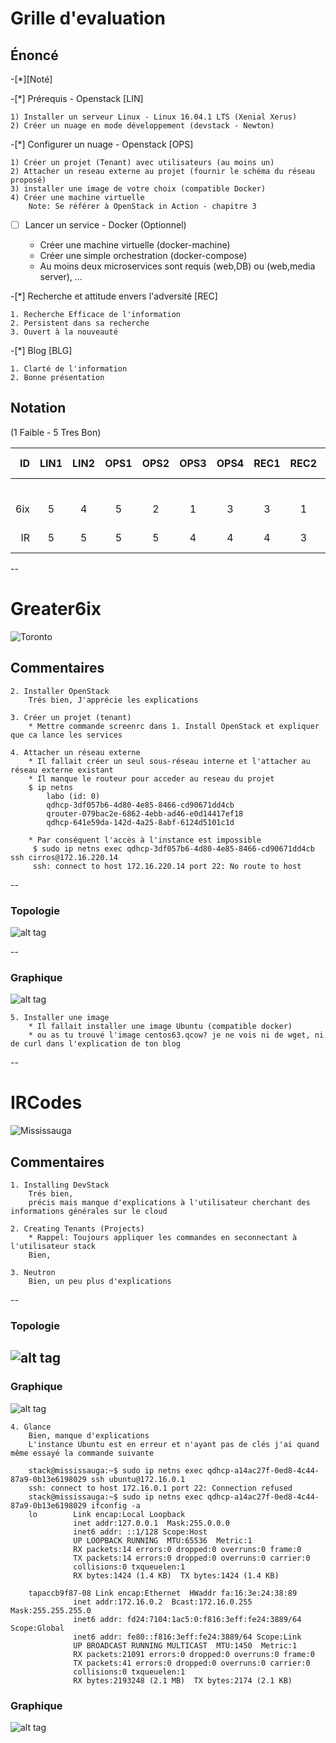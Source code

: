 # Grille d'evaluation


## Énoncé

-[*][Noté]

-[*] Prérequis - Openstack  [LIN]

    1) Installer un serveur Linux - Linux 16.04.1 LTS (Xenial Xerus)
    2) Créer un nuage en mode développement (devstack - Newton)

-[*] Configurer un nuage - Openstack  [OPS] 

    1) Créer un projet (Tenant) avec utilisateurs (au moins un)
    2) Attacher un reseau externe au projet (fournir le schéma du réseau proposé)
    3) installer une image de votre choix (compatible Docker)
    4) Créer une machine virtuelle
        Note: Se référer à OpenStack in Action - chapitre 3

-[ ] Lancer un service - Docker (Optionnel) 

    * Créer une machine virtuelle (docker-machine)
    * Créer une simple orchestration (docker-compose)
    * Au moins deux microservices sont requis (web,DB) ou (web,media server), ...

-[*] Recherche et attitude envers l'adversité [REC]

    1. Recherche Efficace de l'information
    2. Persistent dans sa recherche
    3. Ouvert à la nouveauté

-[*] Blog [BLG]

    1. Clarté de l'information
    2. Bonne présentation

## Notation 

(1 Faible - 5 Tres Bon)

| ID  |LIN1|LIN2|OPS1|OPS2|OPS3|OPS4|REC1|REC2|REC3|BLG1|BLG2| Points (11 * 5 = 55)             |
|----:|:--:|:--:|:--:|:--:|:--:|:--:|:--:|:--:|:--:|:--:|:--:|----------------------------------|  
|     |    |    |    |    |    |    |    |    |    |    |    | Comments                         |
| 6ix | 5  | 4  | 5  |  2 |  1 | 3  |  3 |  1 |  3 |  3 |  5 | (Voir ci-dessous)                |  
| IR  | 5  | 5  | 5  |  5 |  4 | 4  |  4 |  3 |  4 |  4 |  3 | (Voir ci-dessous)                |  

--

# Greater6ix

![Toronto](http://10.13.237.2)

## Commentaires

    2. Installer OpenStack
        Trés bien, J'apprécie les explications

    3. Créer un projet (tenant)
        * Mettre commande screenrc dans 1. Install OpenStack et expliquer que ca lance les services
        
    4. Attacher un réseau externe
        * Il fallait créer un seul sous-réseau interne et l'attacher au réseau externe existant
        * Il manque le routeur pour acceder au reseau du projet
        $ ip netns
            labo (id: 0)
            qdhcp-3df057b6-4d80-4e85-8466-cd90671dd4cb
            qrouter-079bac2e-6862-4ebb-ad46-e0d14417ef18
            qdhcp-641e59da-142d-4a25-8abf-6124d5101c1d

        * Par conséquent l'accès à l'instance est impossible            
         $ sudo ip netns exec qdhcp-3df057b6-4d80-4e85-8466-cd90671dd4cb ssh cirros@172.16.220.14
         ssh: connect to host 172.16.220.14 port 22: No route to host

-- 

### Topologie

![alt tag](https://github.com/CollegeBoreal/INF1045-16A/blob/master/4.Blog/6ix_Neutron1.png)


-- 

### Graphique
![alt tag](https://github.com/CollegeBoreal/INF1045-16A/blob/master/4.Blog/6ix_Neutron2.png)
        
    5. Installer une image
        * Il fallait installer une image Ubuntu (compatible docker)
        * ou as tu trouvé l'image centos63.qcow? je ne vois ni de wget, ni de curl dans l'explication de ton blog
        


--

# IRCodes

![Mississauga](http://10.13.237.3)

## Commentaires

    1. Installing DevStack
        Trés bien, 
        précis mais manque d'explications à l'utilisateur cherchant des informations générales sur le cloud

    2. Creating Tenants (Projects)
        * Rappel: Toujours appliquer les commandes en seconnectant à l'utilisateur stack
        Bien, 
        
    3. Neutron
        Bien, un peu plus d'explications

-- 

### Topologie
![alt tag](https://github.com/CollegeBoreal/INF1045-16A/blob/master/4.Blog/IR_Neutron2.png)
-- 

### Graphique
![alt tag](https://github.com/CollegeBoreal/INF1045-16A/blob/master/4.Blog/IR_Neutron1.png)
        
    4. Glance
        Bien, manque d'explications
        L'instance Ubuntu est en erreur et n'ayant pas de clés j'ai quand même essayé la commande suivante
        
        stack@mississauga:~$ sudo ip netns exec qdhcp-a14ac27f-0ed8-4c44-87a9-0b13e6198029 ssh ubuntu@172.16.0.1
        ssh: connect to host 172.16.0.1 port 22: Connection refused
        stack@mississauga:~$ sudo ip netns exec qdhcp-a14ac27f-0ed8-4c44-87a9-0b13e6198029 ifconfig -a
        lo        Link encap:Local Loopback  
                  inet addr:127.0.0.1  Mask:255.0.0.0
                  inet6 addr: ::1/128 Scope:Host
                  UP LOOPBACK RUNNING  MTU:65536  Metric:1
                  RX packets:14 errors:0 dropped:0 overruns:0 frame:0
                  TX packets:14 errors:0 dropped:0 overruns:0 carrier:0
                  collisions:0 txqueuelen:1 
                  RX bytes:1424 (1.4 KB)  TX bytes:1424 (1.4 KB)

        tapaccb9f87-08 Link encap:Ethernet  HWaddr fa:16:3e:24:38:89  
                  inet addr:172.16.0.2  Bcast:172.16.0.255  Mask:255.255.255.0
                  inet6 addr: fd24:7104:1ac5:0:f816:3eff:fe24:3889/64 Scope:Global
                  inet6 addr: fe80::f816:3eff:fe24:3889/64 Scope:Link
                  UP BROADCAST RUNNING MULTICAST  MTU:1450  Metric:1
                  RX packets:21091 errors:0 dropped:0 overruns:0 frame:0
                  TX packets:41 errors:0 dropped:0 overruns:0 carrier:0
                  collisions:0 txqueuelen:1 
                  RX bytes:2193248 (2.1 MB)  TX bytes:2174 (2.1 KB)

### Graphique
![alt tag](https://github.com/CollegeBoreal/INF1045-16A/blob/master/4.Blog/IR_Glance.png)
